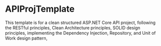 # APIProjTemplate
This template is for a clean structured ASP.NET Core API project, following the RESTful principles, Clean Architecture principles, SOLID design principles, implementing the Dependency Injection, Repository, and Unit of Work design pattern,
